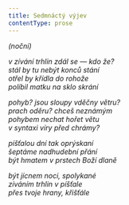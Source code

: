 ```yaml
---
title: Sedmnáctý výjev
contentType: prose
---
```


_(noční)_

_v zívání trhlin zdál se — kdo že?  
stál by tu nebýt konců stání  
otřel by křídla do rohože  
políbil matku na sklo skrání_

_pohyb? jsou sloupy vděčny větru?  
prach oděru? chceš neznámým  
pohybem nechat hořet větu  
v syntaxi víry před chrámy?_

_píšťalou dní tak oprýskaní  
šeptáme nadhudební přání  
být hmatem v prstech Boží dlaně_

_být jícnem noci, spolykané  
zíváním trhlin v píšťale  
přes tvoje hrany, křišťále_
